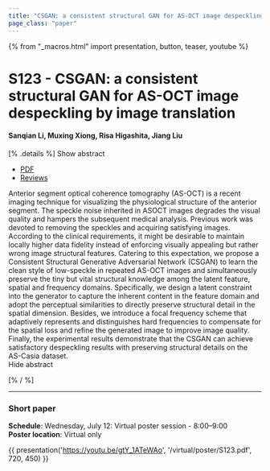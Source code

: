 ```yaml
---
title: "CSGAN: a consistent structural GAN for AS-OCT image despeckling by image translation"
page_class: "paper"
---
```


{% from "_macros.html" import presentation, button, teaser, youtube %}

# S123 - CSGAN: a consistent structural GAN for AS-OCT image despeckling by image translation

#### Sanqian Li, Muxing Xiong, Risa Higashita, Jiang Liu


[% .details %]
<a class="toggle_visibility" data-selector=".abstract" data-level="3">Show abstract</a>
- <a href="https://openreview.net/pdf?id=JY4oJg6-gc">PDF</a>
- <a href="https://openreview.net/forum?id=JY4oJg6-gc">Reviews</a>

<p>
    <span class="abstract">
        Anterior segment optical coherence tomography (AS-OCT) is a recent imaging technique for visualizing the physiological structure of the anterior segment. The speckle noise inherited in ASOCT images degrades the visual quality and hampers the subsequent medical analysis. Previous work was devoted to removing the speckles and acquiring satisfying images. According to the clinical requirements, it might be desirable to maintain locally higher data fidelity instead of enforcing visually appealing but rather wrong image structural features. Catering to this expectation, we propose a Consistent Structural Generative Adversarial Network (CSGAN) to learn the clean style of low-speckle in repeated AS-OCT images and simultaneously preserve the tiny but vital structural knowledge among the latent feature, spatial and frequency domains. Specifically, we design a latent constraint into the generator to capture the inherent content in the feature domain and adopt the perceptual similarities to directly preserve structural detail in the spatial dimension. Besides, we introduce a focal frequency scheme that adaptively represents and distinguishes hard frequencies to compensate for the spatial loss and refine the generated image to improve image quality. Finally, the experimental results demonstrate that the CSGAN can achieve satisfactory despeckling results with preserving structural details on the AS-Casia dataset.
        <br>
        <span class="actions"><a class="toggle_visibility" data-level="2">Hide abstract</a></span>
    </span>
</p>
[% / %]

---


### Short paper

**Schedule**: Wednesday, July 12: Virtual poster session - 8:00–9:00<br>
**Poster location**: Virtual only

{{ presentation('https://youtu.be/gtY_1ATeWAo', '/virtual/poster/S123.pdf', 720, 450) }}